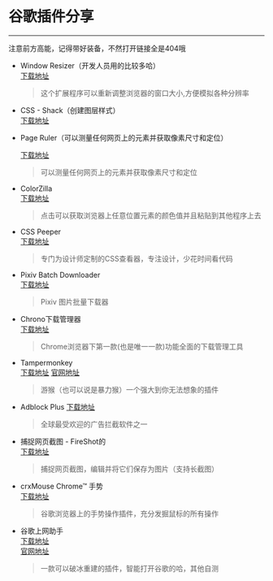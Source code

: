 # 谷歌插件分享
---
注意前方高能，记得带好装备，不然打开链接全是404哦

- Window Resizer（开发人员用的比较多哈）   
  [下载地址](https://chrome.google.com/webstore/detail/window-resizer/kkelicaakdanhinjdeammmilcgefonfh)   
  > 这个扩展程序可以重新调整浏览器的窗口大小,方便模拟各种分辨率
- CSS - Shack（创建图层样式）   
  [下载地址](https://chrome.google.com/webstore/detail/css-shack/geiccgjkigajaicecnhdokggninehdlp)   
- Page Ruler（可以测量任何网页上的元素并获取像素尺寸和定位）  
   
  [下载地址](https://chrome.google.com/webstore/detail/page-ruler/emliamioobfffbgcfdchabfibonehkme)   
  > 可以测量任何网页上的元素并获取像素尺寸和定位
- ColorZilla   
  [下载地址](https://chrome.google.com/webstore/detail/colorzilla/bhlhnicpbhignbdhedgjhgdocnmhomnp)   
  > 点击可以获取浏览器上任意位置元素的颜色值并且粘贴到其他程序上去
- CSS Peeper   
  [下载地址](https://chrome.google.com/webstore/detail/css-peeper/mbnbehikldjhnfehhnaidhjhoofhpehk)   
  > 专门为设计师定制的CSS查看器，专注设计，少花时间看代码
- Pixiv Batch Downloader   
  [下载地址](https://chrome.google.com/webstore/detail/pixiv-batch-downloader/hfgoikdmppghehigkckknikdgdcjbfpl)   
  > Pixiv 图片批量下载器
- Chrono下载管理器   
  [下载地址](https://chrome.google.com/webstore/detail/chrono-download-manager/mciiogijehkdemklbdcbfkefimifhecn)   
  > Chrome浏览器下第一款(也是唯一一款)功能全面的下载管理工具
- Tampermonkey   
  [下载地址](https://chrome.google.com/webstore/detail/tampermonkey/dhdgffkkebhmkfjojejmpbldmpobfkfo)
  [官网地址](https://tampermonkey.net/)   
  > 游猴（也可以说是暴力猴）一个强大到你无法想象的插件
- Adblock Plus
  [下载地址](https://chrome.google.com/webstore/detail/adblock-plus/cfhdojbkjhnklbpkdaibdccddilifddb)   
  > 全球最受欢迎的广告拦截软件之一
- 捕捉网页截图 - FireShot的   
  [下载地址](https://chrome.google.com/webstore/detail/take-webpage-screenshots/mcbpblocgmgfnpjjppndjkmgjaogfceg)   
  > 捕捉网页截图，编辑并将它们保存为图片（支持长截图）
- crxMouse Chrome™ 手势   
  [下载地址](https://chrome.google.com/webstore/detail/crxmouse-chrome-gestures/jlgkpaicikihijadgifklkbpdajbkhjo)   
  > 谷歌浏览器上的手势操作插件，充分发掘鼠标的所有操作
- 谷歌上网助手   
  [下载地址](https://chrome.google.com/webstore/detail/%E8%B0%B7%E6%AD%8C%E4%B8%8A%E7%BD%91%E5%8A%A9%E6%89%8B/nonmafimegllfoonjgplbabhmgfanaka?hl=zh-CN)   
  [官网地址](http://googlehelper.net/)   
  > 一款可以破冰重建的插件，智能打开谷歌的哈，其他自测
